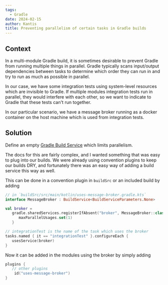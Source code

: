 ```yaml
---
tags:
  - Gradle
date: 2024-02-15
author: Kantis
title: Preventing parallelism of certain tasks in Gradle builds
---
```

## Context
In a multi-module Gradle build, it is sometimes desirable to prevent Gradle from running multiple things in parallel. Gradle typically scans input/output dependencies between tasks to determine which order they can run in and try to run as much as possible in parallel.

In our case, we have some integration tests using system-level resources which are invisible to Gradle. If multiple modules integration tests run in parallel, they would interfere with each other, so we want to indicate to Gradle that these tests can't run together. 

In our particular scenario, we have a message broker running as a docker container on the host machine which is used from integration tests. 

## Solution

Define an empty [Gradle Build Service](https://docs.gradle.org/current/userguide/build_services.html) which limits parallelism. 

The docs for this are fairly complex, and I wanted something that was easy to plug into our builds. We were already using convention plugins to keep our builds DRY, and fortunately there was an easy way of adding a build service this way as well.

This can be done in a convention plugin in `buildSrc` or an included build by adding
```kotlin
// in `buildSrc/src/main/kotlin/uses-message-broker.gradle.kts`
interface MessageBroker : BuildService<BuildServiceParameters.None>

val broker =
   gradle.sharedServices.registerIfAbsent("broker", MessageBroker::class) {
      maxParallelUsages.set(1)
   }

// integrationTest is the name of the task which uses the broker
tasks.named { it == "integrationTest" }.configureEach {
   usesService(broker)
}
```

Now it can be added in the modules using the broker by simply adding 
```kotlin
plugins {
   // other plugins
	id("uses-message-broker")
}
```